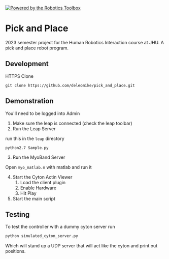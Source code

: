 [![Powered by the Robotics Toolbox](https://raw.githubusercontent.com/petercorke/robotics-toolbox-python/master/.github/svg/rtb_powered.min.svg)](https://github.com/petercorke/robotics-toolbox-python)

# Pick and Place

2023 semester project for the Human Robotics Interaction course at JHU. A pick and place robot program.

## Development

HTTPS Clone
```
git clone https://github.com/deleomike/pick_and_place.git
```

## Demonstration

You'll need to be logged into Admin

1. Make sure the leap is connected (check the leap toolbar)
2. Run the Leap Server

run this in the `leap` directory
```commandline
python2.7 Sample.py
```

3. Run the MyoBand Server

Open `myo_matlab.m` with matlab and run it

4. Start the Cyton Actin Viewer
   1. Load the client plugin
   2. Enable Hardware
   3. Hit Play
5. Start the main script

## Testing

To test the controller with a dummy cyton server run

```bash
python simulated_cyton_server.py
```

Which will stand up a UDP server that will act like the cyton and print out positions.


